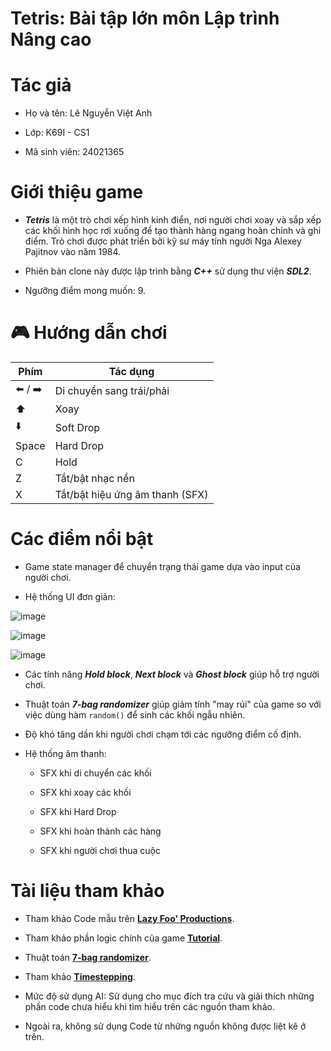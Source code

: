 # Tetris: Bài tập lớn môn Lập trình Nâng cao
# Tác giả

- Họ và tên: Lê Nguyễn Việt Anh

- Lớp: K69I - CS1

- Mã sinh viên: 24021365

# Giới thiệu game

- ***Tetris*** là một trò chơi xếp hình kinh điển, nơi người chơi xoay và sắp xếp các khối hình học rơi xuống để tạo thành hàng ngang hoàn chỉnh và ghi điểm. Trò chơi được phát triển bởi kỹ sư máy tính người Nga Alexey Pajitnov vào năm 1984.

- Phiên bản clone này được lập trình bằng ***C++*** sử dụng thư viện ***SDL2***.

- Ngưỡng điểm mong muốn: 9.

# 🎮 Hướng dẫn chơi

| Phím         | Tác dụng                     |
|--------------|------------------------------|
| ⬅️ / ➡️     | Di chuyển sang trái/phải    |
| ⬆️           | Xoay                     |
| ⬇️           | Soft Drop              |
| Space        | Hard Drop        |
| C            | Hold |
|Z             | Tắt/bật nhạc nền  |
|X             |Tắt/bật hiệu ứng âm thanh (SFX)|

# Các điểm nổi bật

- Game state manager để chuyển trạng thái game dựa vào input của người chơi.

- Hệ thống UI đơn giản:

![image](https://github.com/user-attachments/assets/139bc437-bbdd-45d1-9278-1f87ad40fe53)

![image](https://github.com/user-attachments/assets/b7beadec-fb13-4743-a6ad-a3e9ccc73d2a)

![image](https://github.com/user-attachments/assets/346684cd-e63e-4524-9659-9f52decc6c8f)

- Các tính năng ***Hold block***, ***Next block*** và ***Ghost block*** giúp hỗ trợ người chơi.

- Thuật toán ***7-bag randomizer*** giúp giảm tính "may rủi" của game so với việc dùng hàm `random()` để sinh các khối ngẫu nhiên.

- Độ khó tăng dần khi người chơi chạm tới các ngưỡng điểm cố định.

- Hệ thống âm thanh:

  + SFX khi di chuyển các khối

  + SFX khi xoay các khối
  
  + SFX khi Hard Drop
  
  + SFX khi hoàn thành các hàng
  
  + SFX khi người chơi thua cuộc


# Tài liệu tham khảo

- Tham khảo Code mẫu trên **[Lazy Foo' Productions](https://lazyfoo.net/tutorials/SDL/index.php)**.

- Tham khảo phần logic chính của game **[Tutorial](https://www.youtube.com/watch?v=zH_omFPqMO4&t=94s)**.

- Thuật toán **[7-bag randomizer](https://viblo.asia/p/cung-thu-viet-mot-game-xep-hinh-tetris-hoan-chinh-tu-con-so-0-phan-4-random-7-bag-oOVlYbvB58W)**.

- Tham khảo **[Timestepping](https://www.youtube.com/watch?v=RaB60Ujle7o&list=PL2RPjWnJduNmXHRYwdtublIPdlqocBoLS&index=10)**.

- Mức độ sử dụng AI: Sử dụng cho mục đích tra cứu và giải thích những phần code chưa hiểu khi tìm hiểu trên các nguồn tham khảo.

- Ngoài ra, không sử dụng Code từ những nguồn không được liệt kê ở trên.

